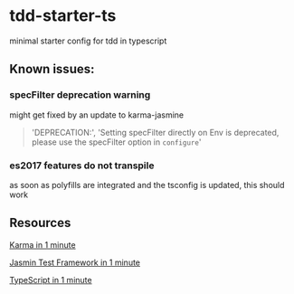 # tdd-starter-ts
minimal starter config for tdd in typescript

## Known issues:

### specFilter deprecation warning

might get fixed by an update to karma-jasmine

> 'DEPRECATION:', 'Setting specFilter directly on Env is deprecated, please use the specFilter option in `configure`'

### es2017 features do not transpile

as soon as polyfills are integrated and the tsconfig is  updated, this should work



## Resources

[Karma in 1 minute](https://www.youtube.com/watch?v=bJc078szrZA)

[Jasmin Test Framework in 1 minute](https://www.youtube.com/watch?v=boZt6sjDZhg)

[TypeScript in 1 minute](https://www.youtube.com/watch?v=wnQl4L9aZNg)
